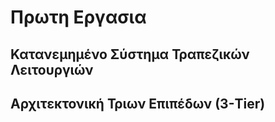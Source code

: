 # Πρωτη Εργασια

## Κατανεμημένο Σύστημα Τραπεζικών Λειτουργιών

## Αρχιτεκτονική Τριων Επιπέδων (3-Tier)
